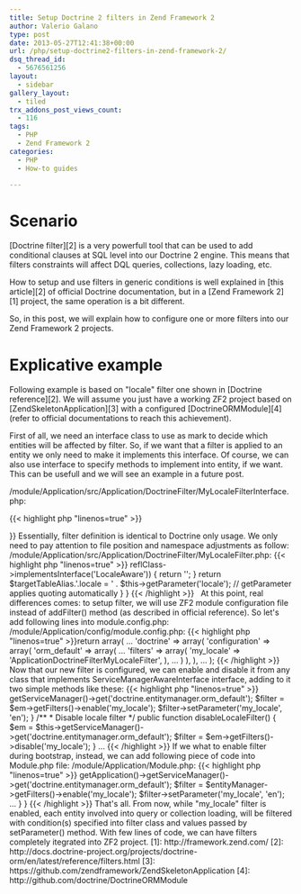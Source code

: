 ```yaml
---
title: Setup Doctrine 2 filters in Zend Framework 2
author: Valerio Galano
type: post
date: 2013-05-27T12:41:38+00:00
url: /php/setup-doctrine2-filters-in-zend-framework-2/
dsq_thread_id:
  - 5676561256
layout:
  - sidebar
gallery_layout:
  - tiled
trx_addons_post_views_count:
  - 116
tags:
  - PHP
  - Zend Framework 2
categories:
  - PHP
  - How-to guides

---
```

# Scenario

[Doctrine filter][2] is a very powerfull tool that can be used to add conditional clauses at SQL level into our Doctrine 2 engine. This means that filters constraints will affect DQL queries, collections, lazy loading, etc.

How to setup and use filters in generic conditions is well explained in [this article][2] of official Doctrine documentation, but in a [Zend Framework 2][1] project, the same operation is a bit different.

So, in this post, we will explain how to configure one or more filters into our Zend Framework 2 projects.

# Explicative example

Following example is based on "locale" filter one shown in [Doctrine reference][2]. We will assume you just have a working ZF2 project based on [ZendSkeletonApplication][3] with a configured [DoctrineORMModule][4] (refer to official documentations to reach this achievement).

First of all, we need an interface class to use as mark to decide which entities will be affected by filter. So, if we want that a filter is applied to an entity we only need to make it implements this interface. Of course, we can also use interface to specify methods to implement into entity, if we want. This can be usefull and we will see an example in a future post.



/module/Application/src/Application/DoctrineFilter/MyLocaleFilterInterface.php:

{{< highlight php "linenos=true" >}}
<?php
namespace ApplicationDoctrineFilter;

/**
 * Interface to support locale filter
 */
Interface MyLocaleFilterInterface
{
    ...
}

{{< /highlight >}}

Essentially, filter definition is identical to Doctrine only usage. We only need to pay attention to file position and namespace adjustments as follow:

/module/Application/src/Application/DoctrineFilter/MyLocaleFilter.php:

{{< highlight php "linenos=true" >}}
<?php
namespace ApplicationDoctrineFilter;

use DoctrineORMMappingClassMetaData,
    DoctrineORMQueryFilterSQLFilter;

class MyLocaleFilter extends SQLFilter
{
    public function addFilterConstraint(ClassMetadata $targetEntity, $targetTableAlias)
    {
        // Check if the entity implements the LocalAware interface
        if (!$targetEntity->reflClass->implementsInterface('LocaleAware')) {
            return '';
        }

        return $targetTableAlias.'.locale = ' . $this->getParameter('locale'); // getParameter applies quoting automatically
    }
}
{{< /highlight >}}

&nbsp;

At this point, real differences comes: to setup filter, we will use ZF2 module configuration file instead of addFilter() method (as described in official reference). So let's add following lines into module.config.php:

/module/Application/config/module.config.php:

{{< highlight php "linenos=true" >}}return array(
    ...
    'doctrine' => array(
        'configuration' => array(
            'orm_default' => array(
                ...
                'filters' => array(
                    'my_locale' => 'ApplicationDoctrineFilterMyLocaleFilter',
                ),
                ...
            )
        ),
    ),
    ...
);
{{< /highlight >}}

&nbsp;

Now that our new filter is configured, we can enable and disable it from any class that implements ServiceManagerAwareInterface interface, adding to it two simple methods like these:

{{< highlight php "linenos=true" >}}
<?php
...

    // in a controller or any class that implements ServiceManagerAwareInterface

   /**
    * Enable locale filter
    */
    public function enableLocaleFilter()
    {
        $em = $this->getServiceManager()->get('doctrine.entitymanager.orm_default');

        $filter = $em->getFilters()->enable('my_locale');
        $filter->setParameter('my_locale', 'en');
    }

   /**
    * Disable locale filter
    */
    public function disableLocaleFilter()
    {
        $em = $this->getServiceManager()->get('doctrine.entitymanager.orm_default');

        $filter = $em->getFilters()->disable('my_locale');
    }

...

{{< /highlight >}}

If we what to enable filter during bootstrap, instead, we can add following piece of code into Module.php file:

/module/Application/Module.php:

{{< highlight php "linenos=true" >}}
<?php

namespace Application;

use ZendEventManagerEventInterface,
    ...

class Module implements BootstrapListenerInterface
{
    ...

    /**
     * Listen to the bootstrap event
     *
     * @param EventInterface $e
     * @return array
     */
    public function onBootstrap(EventInterface $e)
    {
        ...

        // Enable and configure Doctrine filters
        $entityManager = $e->getApplication()->getServiceManager()->get('doctrine.entitymanager.orm_default');
        $filter = $entityManager->getFilters()->enable('my_locale');
        $filter->setParameter('my_locale', 'en');

        ...
    }

}
{{< /highlight >}}

That's all. From now, while "my_locale" filter is enabled, each entity involved into query or collection loading, will be filtered with condition(s) specified into filter class and values passed by setParameter() method. With few lines of code, we can have filters completely itegrated into ZF2 project.

 [1]: http://framework.zend.com/
 [2]: http://docs.doctrine-project.org/projects/doctrine-orm/en/latest/reference/filters.html
 [3]: https://github.com/zendframework/ZendSkeletonApplication
 [4]: http://github.com/doctrine/DoctrineORMModule